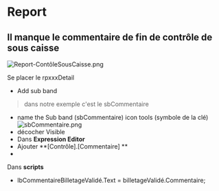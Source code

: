 # Report 
## Il manque le commentaire de fin de contrôle de sous caisse

![Report-ContôleSousCaisse.png](Report-ContôleSousCaisse.png)

Se placer le rpxxxDetail
- Add sub band
> dans notre exemple c'est le sbCommentaire 
- name the Sub band (sbCommentaire) icon tools (symbole de la clé)
![sbCommentaire.png](sbCommentaire.png)
- décocher Visible
- Dans **Expression Editor**
- Ajouter **[Contrôle].[Commentaire] **
- 
Dans **scripts**
-   lbCommentaireBilletageValidé.Text = billetageValidé.Commentaire;

